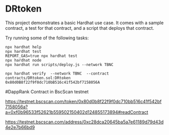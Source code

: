 # DRtoken

This project demonstrates a basic Hardhat use case. It comes with a sample contract, a test for that contract, and a script that deploys that contract.

Try running some of the following tasks:

```shell
npx hardhat help
npx hardhat test
REPORT_GAS=true npx hardhat test
npx hardhat node
npx hardhat run scripts/deploy.js --network TBNC 

npx hardhat verify  --network TBNC  --contract contracts/DRtoken.sol:DRtoken  0x80d0B8f22f9f0dc710bB516c41f542bf7158056A
```

#DappRank Contract in BscScan testnet

https://testnet.bscscan.com/token/0x80d0b8f22f9f0dc710bb516c41f542bf7158056a?a=0xf0b96533f52621b559502150402d124855173894#readContract

https://testnet.bscscan.com/address/0xc28dca20645ba5a7e61189d79d43d4e2e7b66bd9
